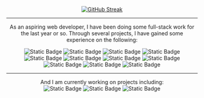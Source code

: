 <p align="center">
  <a href="https://git.io/streak-stats">
    <img src="https://github-readme-streak-stats.herokuapp.com?user=Mirza404&theme=android-dark&hide_border=false&short_numbers=true&card_width=500" alt="GitHub Streak" />
  </a>
</p>
<hr>
<p align="center">
  As an aspiring web developer, I have been doing some full-stack work for the last year or so. Through several projects, I have gained some experience on the following:
  <br>
  <p align="center">
    <img alt="Static Badge" src="https://img.shields.io/badge/HTML-lightgreen?style=flat&logo=HTML5&logoColor=lightgreen&color=black">
    <img alt="Static Badge" src="https://img.shields.io/badge/CSS-lightgreen?style=flat&logo=CSS&logoColor=lightgreen&color=black">
    <img alt="Static Badge" src="https://img.shields.io/badge/JavaScript-lightgreen?style=flat&logo=JavaScript&logoColor=lightgreen&color=black">
    <img alt="Static Badge" src="https://img.shields.io/badge/TypeScript-lightgreen?style=flat&logo=TypeScript&logoColor=lightgreen&color=black">
    <img alt="Static Badge" src="https://img.shields.io/badge/React-lightgreen?style=flat&logo=React&logoColor=lightgreen&color=black">
    <img alt="Static Badge" src="https://img.shields.io/badge/Next.js-lightgreen?style=flat&logo=nextdotjs&logoColor=lightgreen&color=black">
    <img alt="Static Badge" src="https://img.shields.io/badge/MongoDB-black?style=flat&logo=mongodb&logoColor=lightgreen&color=black">
    <img alt="Static Badge" src="https://img.shields.io/badge/PostgreSQL-black?style=flat&logo=postgresql&logoColor=lightgreen&color=black">
    <img alt="Static Badge" src="https://img.shields.io/badge/Node.js-black?style=flat&logo=nodedotjs&logoColor=lightgreen&color=black">
    <img alt="Static Badge" src="https://img.shields.io/badge/Express-black?style=flat&logo=express&logoColor=lightgreen&color=black">
    <img alt="Static Badge" src="https://img.shields.io/badge/Docker-black?style=flat&logo=docker&logoColor=lightgreen&color=black">

  </p>
  <hr>
  <p align="center">
  And I am currently working on projects including:<br>
  <img alt="Static Badge" src="https://img.shields.io/badge/PHP%20-%20black?logo=php&logoColor=lightgreen">
  <img alt="Static Badge" src="https://img.shields.io/badge/Laravel%20-%20black?logo=laravel&logoColor=lightgreen">
<img alt="Static Badge" src="https://img.shields.io/badge/Inertia-black?logo=inertia&logoColor=lightgreen">

  </p>
</p>
